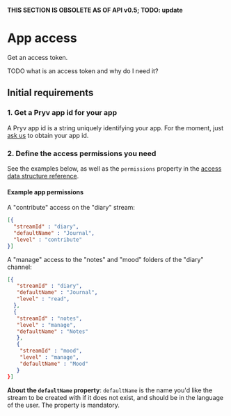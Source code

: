 **THIS SECTION IS OBSOLETE AS OF API v0.5; TODO: update**

# App access

Get an access token.

TODO what is an access token and why do I need it?

## <a id="intro-initial-requirements"></a>Initial requirements

### 1. Get a Pryv app id for your app

A Pryv app id is a string uniquely identifying your app. For the moment, just [ask us](mailto:developers@pryv.com) to obtain your app id.

### 2. Define the access permissions you need

See the examples below, as well as the `permissions` property in the [access data structure reference](reference.html#data-structure-access).

#### Example app permissions

A "contribute" access on the "diary" stream:

```json
[{
  "streamId" : "diary",
  "defaultName" : "Journal",
  "level" : "contribute"
}]
```

A "manage" access to the "notes" and "mood" folders of the "diary" channel:

```json
[{
   "streamId" : "diary",
   "defaultName" : "Journal",
   "level" : "read",
  },
  {
   "streamId" : "notes",
   "level" : "manage",
   "defaultName" : "Notes"
   },
   {
    "streamId" : "mood",
    "level" : "manage",
    "defaultName" : "Mood"
   }
}]
```

**About the `defaultName` property**: `defaultName` is the name you'd like the stream to be created with if it does not exist, and should be in the language of the user. The property is mandatory.
